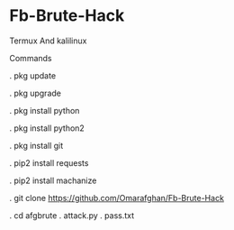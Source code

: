 # Fb-Brute-Hack
Termux And kalilinux 

Commands 


 .  pkg update

 .  pkg upgrade

 .  pkg install python

 .  pkg install python2

 .  pkg install git

 .  pip2 install requests

 .  pip2 install machanize

 .  git clone https://github.com/Omarafghan/Fb-Brute-Hack
  
 .  cd afgbrute
 .  attack.py
 .  pass.txt
